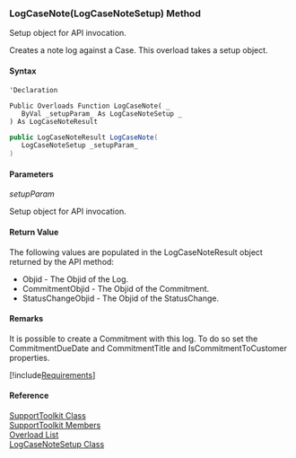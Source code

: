 ﻿### LogCaseNote(LogCaseNoteSetup) Method

Setup object for API invocation.

Creates a note log against a Case. This overload takes a setup object.

#### Syntax

```vbnet
'Declaration

Public Overloads Function LogCaseNote( _
   ByVal _setupParam_ As LogCaseNoteSetup _
) As LogCaseNoteResult
```

```csharp
public LogCaseNoteResult LogCaseNote( 
   LogCaseNoteSetup _setupParam_
)
```

#### Parameters

_setupParam_

Setup object for API invocation.

#### Return Value

The following values are populated in the LogCaseNoteResult object returned by the API method:

*   Objid \- The Objid of the Log.
*   CommitmentObjid \- The Objid of the Commitment.
*   StatusChangeObjid \- The Objid of the StatusChange.

#### Remarks

It is possible to create a Commitment with this log. To do so set the CommitmentDueDate and CommitmentTitle and IsCommitmentToCustomer properties.

[!include[Requirements](../partials/requirements.md)]

#### Reference

[SupportToolkit Class](FChoice.Toolkits.Clarify~FChoice.Toolkits.Clarify.Support.SupportToolkit.md)  
[SupportToolkit Members](FChoice.Toolkits.Clarify~FChoice.Toolkits.Clarify.Support.SupportToolkit_members.md)  
[Overload List](FChoice.Toolkits.Clarify~FChoice.Toolkits.Clarify.Support.SupportToolkit~LogCaseNote.md)  
[LogCaseNoteSetup Class](FChoice.Toolkits.Clarify~FChoice.Toolkits.Clarify.Support.LogCaseNoteSetup.md)